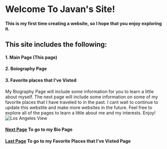 # Welcome To Javan's Site! 
#### This is my first time creating a website, so I hope that you enjoy exploring it.
## This site includes the following: ## 
####       1. Main Page (This page) 
####       2. Boiography Page
####       3. Favorite places that I've Visted  
My Biography Page will include some information for you to learn a little about myself. The next page will include some information on some of my favorite places that I have traveled to in the past. I cant wait to continue to update this webstite and make more websites in the future. Feel free to explore all of the pages to learn a little about me and my interests. Enjoy!
![Los Angeles View](https://djdo2py1q6zlg.cloudfront.net/magazine/wp-content/uploads/2018/10/LAX_336_hero1.jpg "A Beautiful LA View") 

#### [Next Page](bio.md) To go to my Bio Page

#### [Last Page](topic.md) To go to my Favorite Places that I've Visted Page
